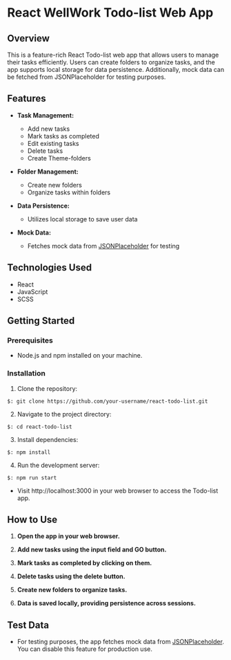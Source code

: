 # React WellWork Todo-list Web App

## Overview

This is a feature-rich React Todo-list web app that allows users to manage their tasks efficiently. Users can create folders to organize tasks, and the app supports local storage for data persistence. Additionally, mock data can be fetched from JSONPlaceholder for testing purposes.

## Features

- **Task Management:**

  - Add new tasks
  - Mark tasks as completed
  - Edit existing tasks
  - Delete tasks
  - Create Theme-folders

- **Folder Management:**

  - Create new folders
  - Organize tasks within folders

- **Data Persistence:**

  - Utilizes local storage to save user data

- **Mock Data:**
  - Fetches mock data from [JSONPlaceholder](https://jsonplaceholder.typicode.com/todos) for testing

## Technologies Used

- React
- JavaScript
- SCSS

## Getting Started

### Prerequisites

- Node.js and npm installed on your machine.

### Installation

1. Clone the repository:

`$: git clone https://github.com/your-username/react-todo-list.git`

2. Navigate to the project directory:

`$: cd react-todo-list`

3. Install dependencies:

`$: npm install`

4. Run the development server:

`$: npm run start`

- Visit http://localhost:3000 in your web browser to access the Todo-list app.

## How to Use

1. **Open the app in your web browser.**

2. **Add new tasks using the input field and GO button.**

3. **Mark tasks as completed by clicking on them.**

4. **Delete tasks using the delete button.**

5. **Create new folders to organize tasks.**

6. **Data is saved locally, providing persistence across sessions.**

## Test Data

- For testing purposes, the app fetches mock data from [JSONPlaceholder](https://jsonplaceholder.typicode.com/). You can disable this feature for production use.
